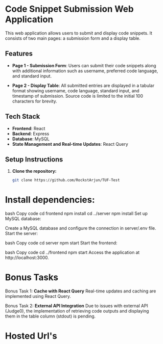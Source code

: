 # Code Snippet Submission Web Application

This web application allows users to submit and display code snippets. It consists of two main pages: a submission form and a display table.

## Features

- **Page 1 - Submission Form**: Users can submit their code snippets along with additional information such as username, preferred code language, and standard input.

- **Page 2 - Display Table**: All submitted entries are displayed in a tabular format showing username, code language, standard input, and timestamp of submission. Source code is limited to the initial 100 characters for brevity.

## Tech Stack

- **Frontend**: React
- **Backend**: Express
- **Database**: MySQL
- **State Management and Real-time Updates**: React Query

## Setup Instructions

1. **Clone the repository:**
   ```bash
   git clone https://github.com/RockstArjun/TUF-Test

# Install dependencies:

bash
Copy code
cd frontend
npm install
cd ../server
npm install
Set up MySQL database:

Create a MySQL database and configure the connection in server/.env file.
Start the server:

bash
Copy code
cd server
npm start
Start the frontend:

bash
Copy code
cd ../frontend
npm start
Access the application at http://localhost:3000.

# Bonus Tasks
Bonus Task 1: **Cache with React Query**
Real-time updates and caching are implemented using React Query.

Bonus Task 2: **External API Integration**
Due to issues with external API (Judge0), the implementation of retrieving code outputs and displaying them in the table column (stdout) is pending.

# Hosted Url's
